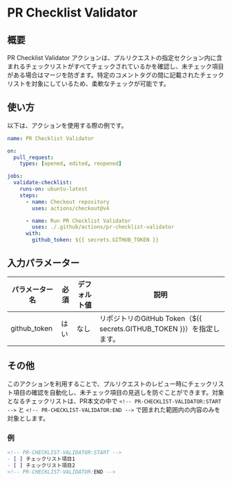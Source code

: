 # PR Checklist Validator

## 概要

PR Checklist Validator アクションは、プルリクエストの指定セクション内に含まれるチェックリストがすべてチェックされているかを確認し、未チェック項目がある場合はマージを防ぎます。特定のコメントタグの間に記載されたチェックリストを対象にしているため、柔軟なチェックが可能です。

## 使い方

以下は、アクションを使用する際の例です。

```yaml
name: PR Checklist Validator

on:
  pull_request:
    types: [opened, edited, reopened]

jobs:
  validate-checklist:
    runs-on: ubuntu-latest
    steps:
      - name: Checkout repository
        uses: actions/checkout@v4

      - name: Run PR Checklist Validator
        uses: ./.github/actions/pr-checklist-validator
      with:
        github_token: ${{ secrets.GITHUB_TOKEN }}
```

## 入力パラメーター

| パラメーター名 | 必須 | デフォルト値 | 説明 |
| ---------------- | ---- | ------------ | ---- |
| github_token     | はい | なし         | リポジトリのGitHub Token（${{ secrets.GITHUB_TOKEN }}）を指定します。 |

## その他

このアクションを利用することで、プルリクエストのレビュー時にチェックリスト項目の確認を自動化し、未チェック項目の見逃しを防ぐことができます。対象となるチェックリストは、PR本文の中で `<!-- PR-CHECKLIST-VALIDATOR:START -->` と `<!-- PR-CHECKLIST-VALIDATOR:END -->` で囲まれた範囲内の内容のみを対象とします。

### 例

```markdown
<!-- PR-CHECKLIST-VALIDATOR:START -->
- [ ] チェックリスト項目1
- [ ] チェックリスト項目2
<!-- PR-CHECKLIST-VALIDATOR:END -->
```
